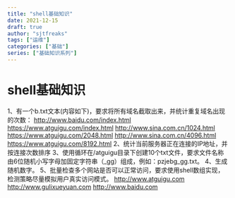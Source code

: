 ```yaml
---
title: "shell基础知识"
date: 2021-12-15
draft: true
author: "sjtfreaks"
tags: ["运维"]
categories: ["基础"]
series: ["基础知识系列"]
---
```

# shell基础知识

1、有一个b.txt文本(内容如下)，要求将所有域名截取出来，并统计重复域名出现的次数：
http://www.baidu.com/index.html
https://www.atguigu.com/index.html
http://www.sina.com.cn/1024.html
https://www.atguigu.com/2048.html
http://www.sina.com.cn/4096.html
https://www.atguigu.com/8192.html
2、统计当前服务器正在连接的IP地址，并按连接次数排序
3、使用循环在/atguigu目录下创建10个txt文件，要求文件名称由6位随机小写字母加固定字符串（_gg）组成，例如：pzjebg_gg.txt。
4、生成随机数字。
5、批量检查多个网站是否可以正常访问，要求使用shell数组实现，检测策略尽量模拟用户真实访问模式。
http://www.atguigu.com
http://www.gulixueyuan.com
http://www.baidu.com